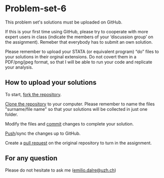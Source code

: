 # Problem-set-6

This problem set's solutions must be uploaded on GitHub.

If this is your first time using GitHub, please try to cooperate with more expert users in class (indicate the members of your ‘discussion group’ on the assignment). Remeber that everybody has to submit an own solution.

Please remember to upload your STATA (or equivalent program) “do” files to your solutions in their orginal extensions. Do not covert them in a PDF/png/jpeg format, so that I will be able to run your code and replicate your analysis.

## How to upload your solutions

To start, [fork the repository](https://guides.github.com/activities/forking/).

[Clone the repository](https://help.github.com/en/articles/cloning-a-repository) to your computer. Please remember to name the files "surname/file name" so that your solutions will be collected in just one folder. 

Modify the files and [commit](https://help.github.com/en/articles/adding-a-file-to-a-repository-using-the-command-line) changes to complete your solution.

[Push](https://help.github.com/en/articles/pushing-to-a-remote)/sync the changes up to GitHub.

Create a [pull request](https://help.github.com/en/articles/creating-a-pull-request) on the original repository to turn in the assignment.

## For any question

Please do not hesitate to ask me (emilio.dalre@uzh.ch)
